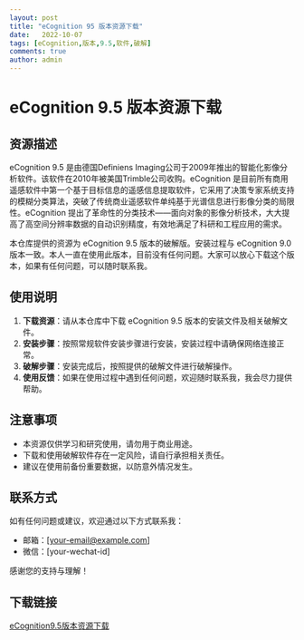 ```yaml
---
layout: post
title: "eCognition 95 版本资源下载"
date:   2022-10-07
tags: [eCognition,版本,9.5,软件,破解]
comments: true
author: admin
---
```

# eCognition 9.5 版本资源下载

## 资源描述

eCognition 9.5 是由德国Definiens Imaging公司于2009年推出的智能化影像分析软件。该软件在2010年被美国Trimble公司收购。eCognition 是目前所有商用遥感软件中第一个基于目标信息的遥感信息提取软件，它采用了决策专家系统支持的模糊分类算法，突破了传统商业遥感软件单纯基于光谱信息进行影像分类的局限性。eCognition 提出了革命性的分类技术——面向对象的影像分析技术，大大提高了高空间分辨率数据的自动识别精度，有效地满足了科研和工程应用的需求。

本仓库提供的资源为 eCognition 9.5 版本的破解版。安装过程与 eCognition 9.0 版本一致。本人一直在使用此版本，目前没有任何问题。大家可以放心下载这个版本，如果有任何问题，可以随时联系我。

## 使用说明

1. **下载资源**：请从本仓库中下载 eCognition 9.5 版本的安装文件及相关破解文件。
2. **安装步骤**：按照常规软件安装步骤进行安装，安装过程中请确保网络连接正常。
3. **破解步骤**：安装完成后，按照提供的破解文件进行破解操作。
4. **使用反馈**：如果在使用过程中遇到任何问题，欢迎随时联系我，我会尽力提供帮助。

## 注意事项

- 本资源仅供学习和研究使用，请勿用于商业用途。
- 下载和使用破解软件存在一定风险，请自行承担相关责任。
- 建议在使用前备份重要数据，以防意外情况发生。

## 联系方式

如有任何问题或建议，欢迎通过以下方式联系我：

- 邮箱：[your-email@example.com]
- 微信：[your-wechat-id]

感谢您的支持与理解！

## 下载链接

[eCognition9.5版本资源下载](https://pan.quark.cn/s/e73377d59e7b)